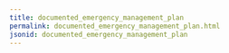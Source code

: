 ```yaml
---
title: documented_emergency_management_plan
permalink: documented_emergency_management_plan.html
jsonid: documented_emergency_management_plan
---
```


